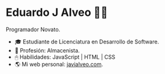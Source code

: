 # Eduardo J Alveo &#128104;&#127998;
Programador Novato.
- &#127891; Estudiante de Licenciatura en Desarrollo de Software.
- &#128188; Profesión: Almacenista.
- &#128433; Habilidades: JavaScript | HTML | CSS
- &#127758; Mi web personal: [javialveo.com](https://javialveo.com/ "visita mi web personal").
